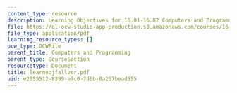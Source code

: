 ```yaml
---
content_type: resource
description: Learning Objectives for 16.01-16.02 Computers and Programming.
file: https://ol-ocw-studio-app-production.s3.amazonaws.com/courses/16-01-unified-engineering-i-ii-iii-iv-fall-2005-spring-2006/e20555128399efc07d6b0a267bead555_learnobjfallver.pdf
file_type: application/pdf
learning_resource_types: []
ocw_type: OCWFile
parent_title: Computers and Programming
parent_type: CourseSection
resourcetype: Document
title: learnobjfallver.pdf
uid: e2055512-8399-efc0-7d6b-0a267bead555
---
```

